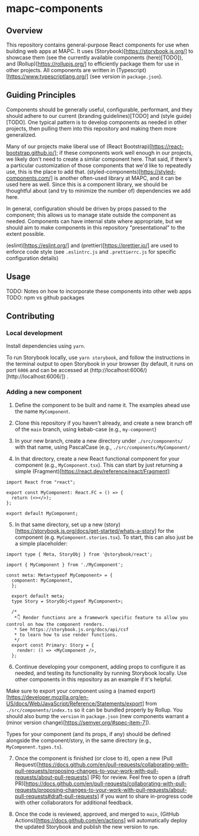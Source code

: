 # mapc-components
## Overview
This repository contains general-purpose React components for use when building web apps at MAPC. It uses (Storybook)[https://storybook.js.org/] to showcase them (see the currently available components (here)[TODO]), and (Rollup)[https://rollupjs.org/] to efficiently package them for use in other projects. All components are written in (Typescript)[https://www.typescriptlang.org/] (see version in `package.json`).

## Guiding Principles
Components should be generally useful, configurable, performant, and they should adhere to our current (branding guidelines)[TODO] and (style guide)[TODO]. One typical pattern is to develop components as needed in other projects, then pulling them into this repository and making them more generalized.

Many of our projects make liberal use of (React Bootstrap)[https://react-bootstrap.github.io/]; if these components work well enough in our projects, we likely don't need to create a similar component here. That said, if there's a particular customization of those components that we'd like to repeatedly use, this is the place to add that. (styled-components)[https://styled-components.com/] is another often-used library at MAPC, and it can be used here as well. Since this is a component library, we should be thoughtful about (and try to minimize the number of) dependencies we add here.

In general, configuration should be driven by props passed to the component; this allows us to manage state outside the component as needed. Components can have internal state where appropriate, but we should aim to make components in this repository "presentational" to the extent possible.

(eslint)[https://eslint.org/] and (prettier)[https://prettier.io/] are used to enforce code style (see `.eslintrc.js` and `.prettierrc.js` for specific configuration details)

## Usage
TODO: Notes on how to incorporate these components into other web apps
TODO: npm vs github packages

## Contributing
### Local development
Install dependencies using `yarn`.

To run Storybook locally, use `yarn storybook`, and follow the instructions in the terminal output to open Storybook in your browser (by default, it runs on port `6006` and can be accessed at (http://localhost:6006/)[http://localhost:6006/]) .

### Adding a new component
1. Define the component to be built and name it. The examples ahead use the name `MyComponent`.

2. Clone this repository if you haven't already, and create a new branch off of the `main` branch, using kebab-case (e.g., `my-component`)

3. In your new branch, create a new directory under `./src/components/` with that name, using PascalCase (e.g., `./src/components/MyComponent/`

4. In that directory, create a new React functional component for your component (e.g., `MyComponent.tsx`). This can start by just returning a simple (Fragment)[https://react.dev/reference/react/Fragment]:
```TSX
import React from "react";

export const MyComponent: React.FC = () => {
  return (<></>);
};

export default MyComponent;
```

5. In that same directory, set up a new (story)[https://storybook.js.org/docs/get-started/whats-a-story] for the component (e.g. `MyComponent.stories.tsx`). To start, this can also just be a simple placeholder:
```TSX
import type { Meta, StoryObj } from '@storybook/react';

import { MyComponent } from './MyComponent';

const meta: Meta<typeof MyComponent> = {
  component: MyComponent,
  };

  export default meta;
  type Story = StoryObj<typeof MyComponent>;

  /*
   *👇 Render functions are a framework specific feature to allow you control on how the component renders.
   * See https://storybook.js.org/docs/api/csf
   * to learn how to use render functions.
   */
  export const Primary: Story = {
    render: () => <MyComponent />,
  };
```

6. Continue developing your component, adding props to configure it as needed, and testing its functionality by running Storybook locally. Use other components in this repository as an example if it's helpful. 

Make sure to export your component using a (named export)[https://developer.mozilla.org/en-US/docs/Web/JavaScript/Reference/Statements/export] from `./src/components/index.ts` so it can be bundled properly by Rollup. You should also bump the `version` in `package.json` (new components warrant a (minor version change)[https://semver.org/#spec-item-7]).

Types for your component (and its props, if any) should be defined alongside the component/story, in the same directory (e.g., `MyComponent.types.ts`).

7. Once the component is finished (or close to it), open a new (Pull Request)[https://docs.github.com/en/pull-requests/collaborating-with-pull-requests/proposing-changes-to-your-work-with-pull-requests/about-pull-requests] (PR) for review. Feel free to open a (draft PR)[https://docs.github.com/en/pull-requests/collaborating-with-pull-requests/proposing-changes-to-your-work-with-pull-requests/about-pull-requests#draft-pull-requests] if you want to share in-progress code with other collaborators for additional feedback.

8. Once the code is reviewed, approved, and merged to `main`, (GitHub Actions)[https://docs.github.com/en/actions] will automatically deploy the updated Storybook and publish the new version to `npm`.
